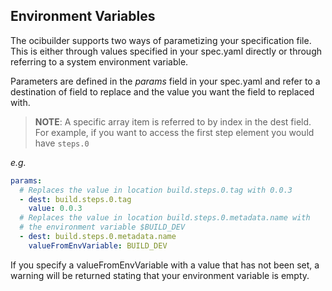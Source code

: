 ## Environment Variables

The ocibuilder supports two ways of parametizing your specification file. This is either through values specified in your
spec.yaml directly or through referring to a system environment variable.

Parameters are defined in the *params* field in your spec.yaml and refer to a destination of field to replace and the value you
want the field to  replaced with.

>**NOTE**: A specific array item is referred to by index  in the dest field. For example, if you want to access the first step
element you would have ``steps.0``

*e.g.*

```yaml
params:
  # Replaces the value in location build.steps.0.tag with 0.0.3
  - dest: build.steps.0.tag
    value: 0.0.3
  # Replaces the value in location build.steps.0.metadata.name with 
  # the environment variable $BUILD_DEV
  - dest: build.steps.0.metadata.name
    valueFromEnvVariable: BUILD_DEV
```

If you specify a valueFromEnvVariable with a value that has not been set, a warning will be returned stating that your environment
variable is empty.